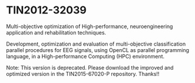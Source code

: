 # TIN2012-32039
Multi-objective optimization of High-performance, neuroengineering application and rehabilitation techniques.

Development, optimization and evaluation of multi-objective classification parallel procedures for EEG signals, using OpenCL as parallel programming language, in a High-performance Computing (HPC) environment.

Note: This version is deprecated. Please download the improved and optimized version in the TIN2015-67020-P repository. Thanks!!
